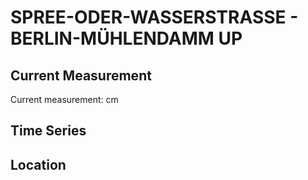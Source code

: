 # SPREE-ODER-WASSERSTRASSE - BERLIN-MÜHLENDAMM UP

## Current Measurement

Current measurement: <Value topic="rivers/pegel-online/SOW/BERLIN-MÜHLENDAMM UP/measurementValue"/> cm

## Time Series

<TimeSeries topic="rivers/pegel-online/SOW/BERLIN-MÜHLENDAMM UP/measurementValue" period="week" />

## Location

<WorldMap>
  <Marker lat="52.51489696089928" lon="13.408690239605303" labelTopic="rivers/pegel-online/SOW/BERLIN-MÜHLENDAMM UP" />
</WorldMap>
